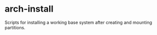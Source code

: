 # arch-install
Scripts for installing a working base system after creating and mounting partitions.
